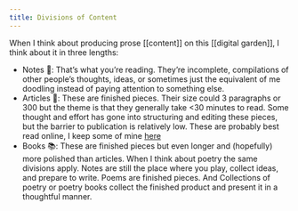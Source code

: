 ```yaml
---
title: Divisions of Content
---
```


When I think about producing prose [[content]] on this [[digital garden]], I think about it in three lengths:

- Notes 📓: That’s what you’re reading. They’re incomplete, compilations of other people’s thoughts, ideas, or sometimes just the equivalent of me doodling instead of paying attention to something else.
- Articles 📜: These are finished pieces. Their size could 3 paragraphs or 300 but the theme is that they generally take <30 minutes to read. Some thought and effort has gone into structuring and editing these pieces, but the barrier to publication is relatively low. These are probably best read online, I keep some of mine [here](https://dschapman.com/articles)
- Books 📚: These are finished pieces but even longer and (hopefully) more polished than articles.
  When I think about poetry the same divisions apply. Notes are still the place where you play, collect ideas, and prepare to write. Poems are finished pieces. And Collections of poetry or poetry books collect the finished product and present it in a thoughtful manner.
